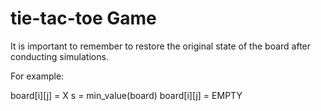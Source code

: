 # tie-tac-toe Game

It is important to remember to restore the original state of the board after conducting simulations.

For example:

board[i][j] = X
s = min_value(board)
board[i][j] = EMPTY
